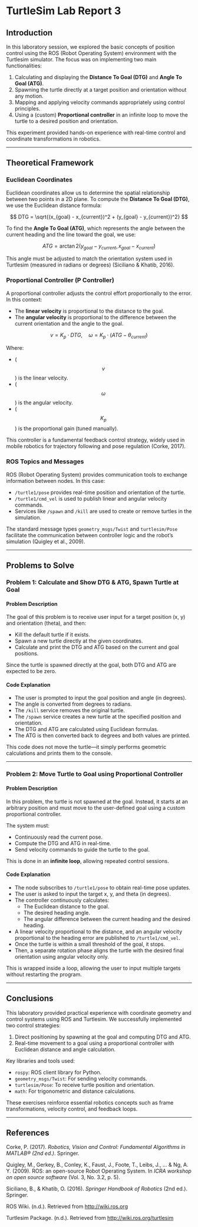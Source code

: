 # TurtleSim Lab Report 3
## Introduction

In this laboratory session, we explored the basic concepts of position control using the ROS (Robot Operating System) environment with the Turtlesim simulator. The focus was on implementing two main functionalities:

1. Calculating and displaying the **Distance To Goal (DTG)** and **Angle To Goal (ATG)**.
2. Spawning the turtle directly at a target position and orientation without any motion.
3. Mapping and applying velocity commands appropriately using control principles.
4. Using a (custom) **Proportional controller** in an infinite loop to move the turtle to a desired position and orientation.

This experiment provided hands-on experience with real-time control and coordinate transformations in robotics.

---

## Theoretical Framework

### Euclidean Coordinates

Euclidean coordinates allow us to determine the spatial relationship between two points in a 2D plane. To compute the **Distance To Goal (DTG)**, we use the Euclidean distance formula:

$$
DTG = \sqrt{(x_{goal} - x_{current})^2 + (y_{goal} - y_{current})^2}
$$

To find the **Angle To Goal (ATG)**, which represents the angle between the current heading and the line toward the goal, we use:

$$
ATG = \arctan2(y_{goal} - y_{current}, x_{goal} - x_{current})
$$

This angle must be adjusted to match the orientation system used in Turtlesim (measured in radians or degrees) (Siciliano & Khatib, 2016).

### Proportional Controller (P Controller)

A proportional controller adjusts the control effort proportionally to the error. In this context:

- The **linear velocity** is proportional to the distance to the goal.
- The **angular velocity** is proportional to the difference between the current orientation and the angle to the goal.

$$
v = K_p \cdot DTG,\quad \omega = K_p \cdot (ATG - \theta_{current})
$$

Where:

- \( $$ v $$ ) is the linear velocity.
- \( $$ \omega $$\) is the angular velocity.
- \( $$ K_p $$\) is the proportional gain (tuned manually).


This controller is a fundamental feedback control strategy, widely used in mobile robotics for trajectory following and pose regulation (Corke, 2017).

### ROS Topics and Messages

ROS (Robot Operating System) provides communication tools to exchange information between nodes. In this case:

- `/turtle1/pose` provides real-time position and orientation of the turtle.
- `/turtle1/cmd_vel` is used to publish linear and angular velocity commands.
- Services like `/spawn` and `/kill` are used to create or remove turtles in the simulation.

The standard message types `geometry_msgs/Twist` and `turtlesim/Pose` facilitate the communication between controller logic and the robot’s simulation (Quigley et al., 2009).

---

## Problems to Solve

### Problem 1: Calculate and Show DTG & ATG, Spawn Turtle at Goal

#### Problem Description

The goal of this problem is to receive user input for a target position (x, y) and orientation (theta), and then:

- Kill the default turtle if it exists.
- Spawn a new turtle directly at the given coordinates.
- Calculate and print the DTG and ATG based on the current and goal positions.

Since the turtle is spawned directly at the goal, both DTG and ATG are expected to be zero.

#### Code Explanation

- The user is prompted to input the goal position and angle (in degrees).
- The angle is converted from degrees to radians.
- The `/kill` service removes the original turtle.
- The `/spawn` service creates a new turtle at the specified position and orientation.
- The DTG and ATG are calculated using Euclidean formulas.
- The ATG is then converted back to degrees and both values are printed.

This code does not move the turtle—it simply performs geometric calculations and prints them to the console.

---

### Problem 2: Move Turtle to Goal using Proportional Controller

#### Problem Description

In this problem, the turtle is not spawned at the goal. Instead, it starts at an arbitrary position and must move to the user-defined goal using a custom proportional controller.

The system must:
- Continuously read the current pose.
- Compute the DTG and ATG in real-time.
- Send velocity commands to guide the turtle to the goal.

This is done in an **infinite loop**, allowing repeated control sessions.

#### Code Explanation

- The node subscribes to `/turtle1/pose` to obtain real-time pose updates.
- The user is asked to input the target x, y, and theta (in degrees).
- The controller continuously calculates:
  - The Euclidean distance to the goal.
  - The desired heading angle.
  - The angular difference between the current heading and the desired heading.
- A linear velocity proportional to the distance, and an angular velocity proportional to the heading error are published to `/turtle1/cmd_vel`.
- Once the turtle is within a small threshold of the goal, it stops.
- Then, a separate rotation phase aligns the turtle with the desired final orientation using angular velocity only.

This is wrapped inside a loop, allowing the user to input multiple targets without restarting the program.

---

## Conclusions

This laboratory provided practical experience with coordinate geometry and control systems using ROS and Turtlesim. We successfully implemented two control strategies:

1. Direct positioning by spawning at the goal and computing DTG and ATG.
2. Real-time movement to a goal using a proportional controller with Euclidean distance and angle calculation.

Key libraries and tools used:
- `rospy`: ROS client library for Python.
- `geometry_msgs/Twist`: For sending velocity commands.
- `turtlesim/Pose`: To receive turtle position and orientation.
- `math`: For trigonometric and distance calculations.

These exercises reinforce essential robotics concepts such as frame transformations, velocity control, and feedback loops.

---

## References

Corke, P. (2017). *Robotics, Vision and Control: Fundamental Algorithms in MATLAB® (2nd ed.)*. Springer.

Quigley, M., Gerkey, B., Conley, K., Faust, J., Foote, T., Leibs, J., ... & Ng, A. Y. (2009). ROS: an open-source Robot Operating System. In *ICRA workshop on open source software* (Vol. 3, No. 3.2, p. 5).

Siciliano, B., & Khatib, O. (2016). *Springer Handbook of Robotics* (2nd ed.). Springer.

ROS Wiki. (n.d.). Retrieved from http://wiki.ros.org

Turtlesim Package. (n.d.). Retrieved from http://wiki.ros.org/turtlesim